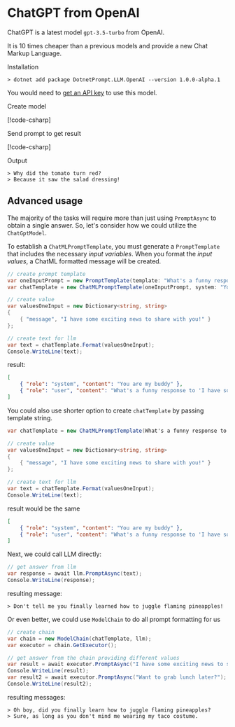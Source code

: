 # ChatGPT from OpenAI

ChatGPT is a latest model `gpt-3.5-turbo` from OpenAI.

It is 10 times cheaper than a previous models and provide a new Chat Markup Language.

Installation

```
> dotnet add package DotnetPrompt.LLM.OpenAI --version 1.0.0-alpha.1
```

You would need to [get an API key](https://platform.openai.com/account/api-keys) to use this model.

Create model

[!code-csharp[](../../../../test/DotnetPrompt.Tests.Examples/LLMs/ChatGptModelExamples.cs#CreateOpenAiModel)]

Send prompt to get result

[!code-csharp[](../../../../test/DotnetPrompt.Tests.Examples/LLMs/ChatGptModelExamples.cs#Example_PromptLLM)]

Output

```text
> Why did the tomato turn red?
> Because it saw the salad dressing!
```

## Advanced usage

The majority of the tasks will require more than just using `PromptAsync` to obtain a single answer. So, let's consider how we could utilize the `ChatGptModel`.

To establish a `ChatMLPromptTemplate`, you must generate a `PromptTemplate` that includes the necessary _input variables_. 
When you format the _input values_, a ChatML formatted message will be created.

```csharp
// create prompt template
var oneInputPrompt = new PromptTemplate(template: "What's a funny response to '{message}'", inputVariables: new[] { "message" });
var chatTemplate = new ChatMLPromptTemplate(oneInputPrompt, system: "You are my buddy");

// create value
var valuesOneInput = new Dictionary<string, string>
{
    { "message", "I have some exciting news to share with you!" }
};

// create text for llm
var text = chatTemplate.Format(valuesOneInput);
Console.WriteLine(text);
```

result:

```json
[
    { "role": "system", "content": "You are my buddy" },
    { "role": "user", "content": "What's a funny response to 'I have some exciting news to share with you!'" }
]
```

You could also use shorter option to create `chatTemplate` by passing template string.

```csharp
var chatTemplate = new ChatMLPromptTemplate(What's a funny response to '{message}, system: "You are my buddy");

// create value
var valuesOneInput = new Dictionary<string, string>
{
    { "message", "I have some exciting news to share with you!" }
};

// create text for llm
var text = chatTemplate.Format(valuesOneInput);
Console.WriteLine(text);
```

result would be the same

```json
[
    { "role": "system", "content": "You are my buddy" },
    { "role": "user", "content": "What's a funny response to 'I have some exciting news to share with you!'" }
]
```

Next, we could call LLM directly:

```csharp
// get answer from llm
var response = await llm.PromptAsync(text);
Console.WriteLine(response);
```

resulting message:

```text
> Don't tell me you finally learned how to juggle flaming pineapples!
```

Or even better, we could use `ModelChain` to do all prompt formatting for us

```csharp
// create chain
var chain = new ModelChain(chatTemplate, llm);
var executor = chain.GetExecutor();

// get answer from the chain providing different values
var result = await executor.PromptAsync("I have some exciting news to share with you!");
Console.WriteLine(result);
var result2 = await executor.PromptAsync("Want to grab lunch later?");
Console.WriteLine(result2);
```

resulting messages:

```text
> Oh boy, did you finally learn how to juggle flaming pineapples?
> Sure, as long as you don't mind me wearing my taco costume.
```
